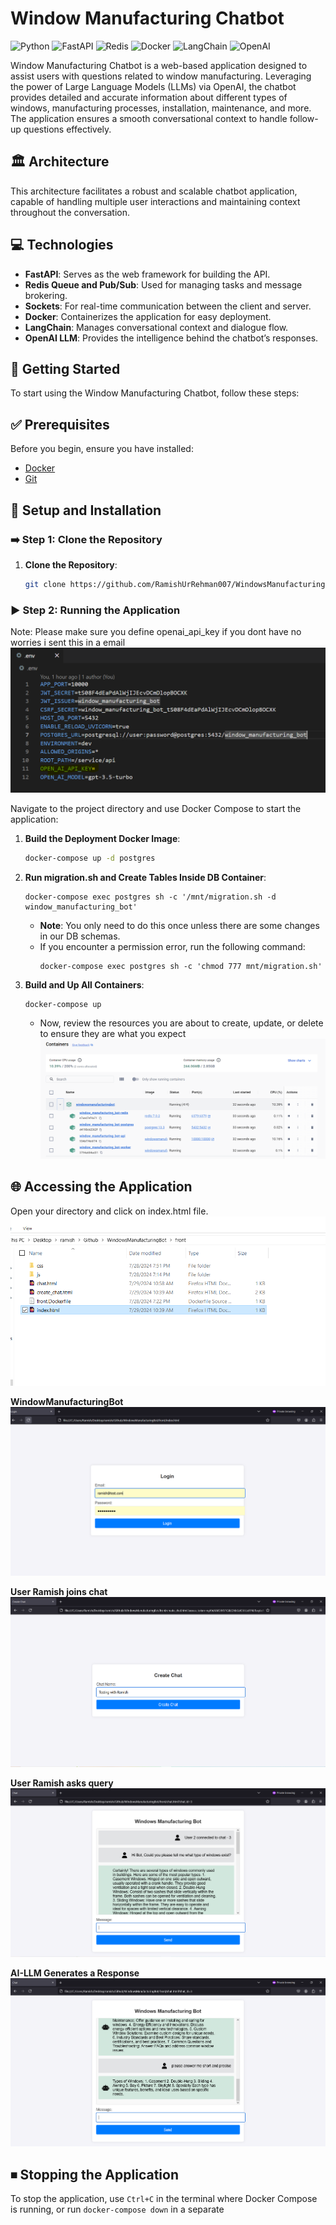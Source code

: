 # Window Manufacturing Chatbot

![Python](https://img.shields.io/badge/Python-3776AB?style=for-the-badge&logo=python)
![FastAPI](https://img.shields.io/badge/FastAPI-009688?style=for-the-badge&logo=fastapi)
![Redis](https://img.shields.io/badge/Redis-DC382D?style=for-the-badge&logo=redis)
![Docker](https://img.shields.io/badge/Docker-2496ED?style=for-the-badge&logo=docker)
![LangChain](https://img.shields.io/badge/LangChain-008080?style=for-the-badge)
![OpenAI](https://img.shields.io/badge/OpenAI-412991?style=for-the-badge&logo=openai)

Window Manufacturing Chatbot is a web-based application designed to assist users with questions related to window manufacturing. Leveraging the power of Large Language Models (LLMs) via OpenAI, the chatbot provides detailed and accurate information about different types of windows, manufacturing processes, installation, maintenance, and more. The application ensures a smooth conversational context to handle follow-up questions effectively.

## 🏛 Architecture

This architecture facilitates a robust and scalable chatbot application, capable of handling multiple user interactions and maintaining context throughout the conversation.

## 💻 Technologies

- **FastAPI**: Serves as the web framework for building the API.
- **Redis Queue and Pub/Sub**: Used for managing tasks and message brokering.
- **Sockets**: For real-time communication between the client and server.
- **Docker**: Containerizes the application for easy deployment.
- **LangChain**: Manages conversational context and dialogue flow.
- **OpenAI LLM**: Provides the intelligence behind the chatbot’s responses.

## 🚀 Getting Started

To start using the Window Manufacturing Chatbot, follow these steps:

## ✅ Prerequisites

Before you begin, ensure you have installed:

- [Docker](https://www.docker.com/products/docker-desktop)
- [Git](https://git-scm.com/downloads)

## 🔧 Setup and Installation

### ➡️ Step 1: Clone the Repository

1. **Clone the Repository**:
   
    ```bash
    git clone https://github.com/RamishUrRehman007/WindowsManufacturingBot.git
    ```

### ▶️ Step 2: Running the Application

Note: Please make sure you define openai_api_key if you dont have no worries i sent this in a email
![Note](images/note.PNG)


Navigate to the project directory and use Docker Compose to start the application:

1. **Build the Deployment Docker Image**:
   
    ```bash
    docker-compose up -d postgres
    ```
    
2. **Run migration.sh and Create Tables Inside DB Container**:
   
    ```
    docker-compose exec postgres sh -c '/mnt/migration.sh -d window_manufacturing_bot'
    ```
    - **Note**: You only need to do this once unless there are some changes in our DB schemas.
    - If you encounter a permission error, run the following command:
        ```
        docker-compose exec postgres sh -c 'chmod 777 mnt/migration.sh'
        ```
    
3. **Build and Up All Containers**:

    ```
    docker-compose up
    ```
    - Now, review the resources you are about to create, update, or delete to ensure they are what you expect
    ![Docker Containers](images/docker_containers.PNG)


## 🌐 Accessing the Application

Open your directory and click on index.html file.
![Front](images/front.PNG)


**WindowManufacturingBot**
![1](images/1.PNG)

**User Ramish joins chat** 
![2](images/2.PNG)

**User Ramish asks query** 
![2](images/3.PNG)

**AI-LLM Generates a Response** 
![3](images/4.PNG)



## ⏹ Stopping the Application
To stop the application, use `Ctrl+C` in the terminal where Docker Compose is running, or run `docker-compose down` in a separate
